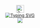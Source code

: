 <!-- github intro -->
<div id=intro-img align="center">
<img
  src="https://raw.githubusercontent.com/Tarikul-Islam-Anik/Microsoft-Teams-Animated-Emojis/master/Emojis/Smilies/Cat%20with%20Tears%20of%20Joy.png"
  alt="Cat with Tears of Joy"
  width="25"
  height="25"/>
<div/>
<div id="about-me">
  <a href="https://git.io/typing-svg"><img src="https://readme-typing-svg.demolab.com?font=Roboto+Condensed&weight=500&duration=4000&pause=3000&color=F72E5F&center=true&vCenter=true&width=550&lines=HI%2C+I+am+Khadim+Hussain+;Its+nice+to+see+you+here+;i+am+full+stack+web+developer+" alt="Typing SVG" /></a>
 </div>
 
 <!--Social Media Icons -->
 <div id="social-media" align="center">
 <a href="https://www.linkedin.com/in/khadim-hussain-621826234">
 <img src="https://img.shields.io/badge/LinkedIn-blue?logo=linkedin&logoColor=white">
 <a/>
 </div>
 
  
  
